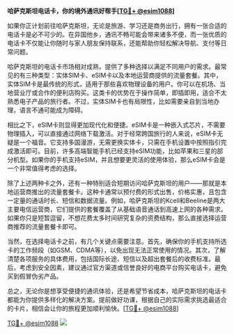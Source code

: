 **哈萨克斯坦电话卡，你的境外通讯好帮手[[TG💪+ @esim1088](https://t.me/s/esim1088)]**

如果你正计划前往哈萨克斯坦，无论是旅游、学习还是商务出行，拥有一张合适的电话卡是必不可少的。在异国他乡，通讯不畅可能会带来诸多不便，而一张优质的电话卡不仅能让你随时与家人朋友保持联系，还能帮助你轻松解决导航、支付等日常问题。

哈萨克斯坦的电话卡市场相对成熟，提供了多种选择以满足不同用户的需求。最常见的有三种类型：实体SIM卡、eSIM卡以及本地运营商提供的流量套餐。其中，实体SIM卡是最传统的形式，适用于那些喜欢物理设备的用户。你可以在机场、当地营业厅或合作的便利店购买。这类卡的优势在于操作简单，即插即用，适合不太熟悉电子产品的旅行者。不过，实体SIM卡也有局限性，比如需要亲自到当地办理，语言不通可能成为障碍。

相比之下，eSIM卡则显得更加现代化和便捷。eSIM卡是一种嵌入式芯片，不需要物理插入，可以直接通过网络下载激活。对于经常跨国旅行的人来说，eSIM卡无疑是一个福音。它支持多国漫游，无需更换实体卡，只需在手机设置中按照指引完成激活即可。目前，许多高端智能手机已经支持eSIM功能，比如苹果和三星的部分机型。如果你的手机支持eSIM，并且想要更灵活的使用体验，那么eSIM卡会是一个非常值得考虑的选择。

除了上述两种卡之外，还有一种特别适合短期访问哈萨克斯坦的用户——那就是本地运营商推出的流量套餐卡。这种卡通常以预付费的形式出售，价格实惠，且包含一定量的通话时长、短信和数据流量。例如，哈萨克斯坦的Kcell和Beeline是两大主要电信运营商，它们提供的套餐覆盖了从基础语音通话到高速上网的各种需求。如果你只是短暂逗留，不想花费太多时间研究复杂的资费结构，那么直接选择运营商推荐的流量套餐卡即可。

当然，在选择电话卡之前，有几个关键点需要注意。首先，确保你的手机支持所选卡的工作频段（如GSM、CDMA等），以免出现无法正常使用的情况。其次，了解清楚各项服务的具体费用，包括国际长途、短信以及超出套餐后的收费标准。最后，考虑到安全因素，建议通过官方渠道或信誉良好的电商平台购买电话卡，避免买到假冒伪劣产品。

总之，无论你是想享受便捷的通讯体验，还是希望节省成本，哈萨克斯坦的电话卡都能为你提供多样化的解决方案。提前做好功课，根据自己的实际需求挑选最适合的卡片，相信会让你的旅程更加顺利愉快。[[TG💪+ @esim1088](https://t.me/s/esim1088)]

[TG💪+ @esim1088](https://t.me/s/esim1088) ![](https://i.postimg.cc/4NQfJmqS/Snipaste-2025-05-13-00-14-12.png)
